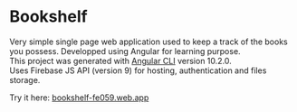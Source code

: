 # Bookshelf

Very simple single page web application used to keep a track of the books you possess. Developped using Angular for learning purpose.  
This project was generated with [Angular CLI](https://github.com/angular/angular-cli) version 10.2.0.  
Uses Firebase JS API (version 9) for hosting, authentication and files storage.

Try it here: [bookshelf-fe059.web.app](https://bookshelf-fe059.web.app)
